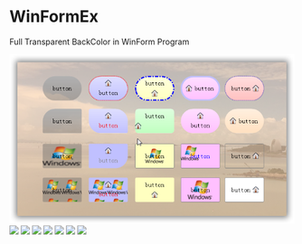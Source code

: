 # WinFormEx

Full Transparent BackColor in WinForm Program

<img src="Demo/sshot-1.png">
<img src="https://github.com/zhsimple/WinFormEx/tree/main/Demo/sshot-2.png">
<img src="https://github.com/zhsimple/WinFormEx/tree/main/Demo/sshot-3.png">
<img src="https://github.com/zhsimple/WinFormEx/tree/main/Demo/sshot-4.png">
<img src="https://github.com/zhsimple/WinFormEx/tree/main/Demo/sshot-5.png">
<img src="https://github.com/zhsimple/WinFormEx/tree/main/Demo/sshot-6.png">
<img src="https://github.com/zhsimple/WinFormEx/tree/main/Demo/sshot-7.png">
<img src="https://github.com/zhsimple/WinFormEx/tree/main/Demo/sshot-8.png">
